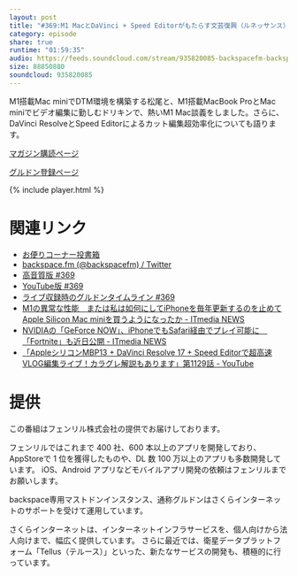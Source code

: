 ```yaml
---
layout: post
title: "#369:M1 MacとDaVinci + Speed Editorがもたらす文芸復興（ルネッサンス）"
category: episode
share: true
runtime: "01:59:35"
audio: https://feeds.soundcloud.com/stream/935820085-backspacefm-backspacefm-369.mp3
size: 88850880
soundcloud: 935820085
---
```


M1搭載Mac miniでDTM環境を構築する松尾と、M1搭載MacBook ProとMac miniでビデオ編集に勤しむドリキンで、熱いM1 Mac談義をしました。さらに、DaVinci ResolveとSpeed Editorによるカット編集超効率化についても語ります。

[マガジン購読ページ](https://note.com/drikin/m/m55ec296b7655)

[グルドン登録ページ](https://mstdn.guru/invite/3WVHpSMr)

{% include player.html %}

# 関連リンク
* [お便りコーナー投書箱](https://forms.gle/NDBngfLwc3jKbLEJ6)
* [backspace.fm (@backspacefm) / Twitter](https://twitter.com/backspacefm)
* [高音質版 #369](https://note.com/backspacefm/n/n2babf513bcfd)
* [YouTube版 #369](https://youtu.be/CLoQw53VI-E)
* [ライブ収録時のグルドンタイムライン #369](https://rbtnn.github.io/mstdn-picker/?instance=mstdn.guru&since_id=105251986947021714&max_id=105252502092088230)
* [M1の異常な性能　または私は如何にしてiPhoneを毎年更新するのを止めてApple Silicon Mac miniを買うようになったか - ITmedia NEWS](https://www.itmedia.co.jp/news/articles/2011/18/news065.html)
* [NVIDIAの「GeForce NOW」、iPhoneでもSafari経由でプレイ可能に　「Fortnite」も近日公開 - ITmedia NEWS](https://www.itmedia.co.jp/news/articles/2011/20/news063.html)
* [「AppleシリコンMBP13 + DaVinci Resolve 17 + Speed Editorで超高速VLOG編集ライブ！カラグレ解説もあります」第1129話 - YouTube](https://www.youtube.com/watch?v=kAmz420AbSk)

# 提供

この番組はフェンリル株式会社の提供でお届けしております。

フェンリルではこれまで 400 社、600 本以上のアプリを開発しており、AppStoreで 1 位を獲得したものや、DL 数 100 万以上のアプリも多数開発しています。
iOS、Android アプリなどモバイルアプリ開発の依頼はフェンリルまでお願いします。

backspace専用マストドンインスタンス、通称グルドンはさくらインターネットのサポートを受けて運用しています。

さくらインターネットは、インターネットインフラサービスを、個人向けから法人向けまで、幅広く提供しています。
さらに最近では、衛星データプラットフォーム「Tellus（テルース）」といった、新たなサービスの開発も、積極的に行っています。
